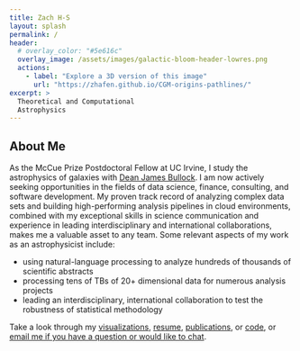 ```yaml
---
title: Zach H-S
layout: splash
permalink: /
header:
  # overlay_color: "#5e616c"
  overlay_image: /assets/images/galactic-bloom-header-lowres.png
  actions:
    - label: "Explore a 3D version of this image"
      url: "https://zhafen.github.io/CGM-origins-pathlines/"
excerpt: >
  Theoretical and Computational  
  Astrophysics
---
```


## About Me

As the McCue Prize Postdoctoral Fellow at UC Irvine, I study the astrophysics of galaxies with [Dean James Bullock](https://sites.uci.edu/bullock/).
I am now actively seeking opportunities in the fields of data science, finance, consulting, and software development.
My proven track record of
analyzing complex data sets and building high-performing analysis pipelines in cloud environments,
combined with my exceptional skills in science communication and experience in leading interdisciplinary and international collaborations,
makes me a valuable asset to any team.
Some relevant aspects of my work as an astrophysicist include:
* using natural-language processing to analyze hundreds of thousands of scientific abstracts
* processing tens of TBs of 20+ dimensional data for numerous analysis projects
* leading an interdisciplinary, international collaboration to test the robustness of statistical methodology

Take a look through my [visualizations](/visualizations/),
[resume](https://zhafen.github.io/assets/ZacharyHafenSaavedra.pdf),
[publications](https://ui.adsabs.harvard.edu/\#/public-libraries/fyuwUPLzSAihgQ4PDhtDdQ/), or
[code](https://github.com/zhafen/),
or [email me if you have a question or would like to chat](mailto:zachary.h.hafen@gmail.com).